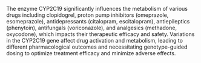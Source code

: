 The enzyme CYP2C19 significantly influences the metabolism of various drugs including clopidogrel, proton pump inhibitors (omeprazole, esomeprazole), antidepressants (citalopram, escitalopram), antiepileptics (phenytoin), antifungals (voriconazole), and analgesics (methadone, oxycodone), which impacts their therapeutic efficacy and safety. Variations in the CYP2C19 gene affect drug activation and metabolism, leading to different pharmacological outcomes and necessitating genotype-guided dosing to optimize treatment efficacy and minimize adverse effects.